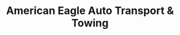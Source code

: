 ---
title: "American Eagle Auto Transport & Towing"
url: /corpus-christi/american-eagle-auto-transport-and-towing/
shop: shop
---